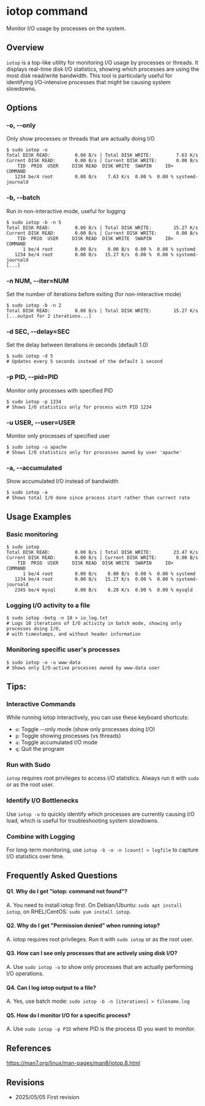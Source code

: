 # iotop command

Monitor I/O usage by processes on the system.

## Overview

`iotop` is a top-like utility for monitoring I/O usage by processes or threads. It displays real-time disk I/O statistics, showing which processes are using the most disk read/write bandwidth. This tool is particularly useful for identifying I/O-intensive processes that might be causing system slowdowns.

## Options

### **-o, --only**

Only show processes or threads that are actually doing I/O

```console
$ sudo iotop -o
Total DISK READ:         0.00 B/s | Total DISK WRITE:         7.63 K/s
Current DISK READ:       0.00 B/s | Current DISK WRITE:       0.00 B/s
    TID  PRIO  USER     DISK READ  DISK WRITE  SWAPIN     IO>    COMMAND
   1234 be/4 root        0.00 B/s    7.63 K/s  0.00 %  0.00 % systemd-journald
```

### **-b, --batch**

Run in non-interactive mode, useful for logging

```console
$ sudo iotop -b -n 5
Total DISK READ:         0.00 B/s | Total DISK WRITE:        15.27 K/s
Current DISK READ:       0.00 B/s | Current DISK WRITE:       0.00 B/s
    TID  PRIO  USER     DISK READ  DISK WRITE  SWAPIN     IO>    COMMAND
      1 be/4 root        0.00 B/s    0.00 B/s  0.00 %  0.00 % systemd
   1234 be/4 root        0.00 B/s   15.27 K/s  0.00 %  0.00 % systemd-journald
[...]
```

### **-n NUM, --iter=NUM**

Set the number of iterations before exiting (for non-interactive mode)

```console
$ sudo iotop -b -n 2
Total DISK READ:         0.00 B/s | Total DISK WRITE:        15.27 K/s
[...output for 2 iterations...]
```

### **-d SEC, --delay=SEC**

Set the delay between iterations in seconds (default 1.0)

```console
$ sudo iotop -d 5
# Updates every 5 seconds instead of the default 1 second
```

### **-p PID, --pid=PID**

Monitor only processes with specified PID

```console
$ sudo iotop -p 1234
# Shows I/O statistics only for process with PID 1234
```

### **-u USER, --user=USER**

Monitor only processes of specified user

```console
$ sudo iotop -u apache
# Shows I/O statistics only for processes owned by user 'apache'
```

### **-a, --accumulated**

Show accumulated I/O instead of bandwidth

```console
$ sudo iotop -a
# Shows total I/O done since process start rather than current rate
```

## Usage Examples

### Basic monitoring

```console
$ sudo iotop
Total DISK READ:         0.00 B/s | Total DISK WRITE:        23.47 K/s
Current DISK READ:       0.00 B/s | Current DISK WRITE:       0.00 B/s
    TID  PRIO  USER     DISK READ  DISK WRITE  SWAPIN     IO>    COMMAND
      1 be/4 root        0.00 B/s    0.00 B/s  0.00 %  0.00 % systemd
   1234 be/4 root        0.00 B/s   15.27 K/s  0.00 %  0.00 % systemd-journald
   2345 be/4 mysql       0.00 B/s    8.20 K/s  0.00 %  0.00 % mysqld
```

### Logging I/O activity to a file

```console
$ sudo iotop -botq -n 10 > io_log.txt
# Logs 10 iterations of I/O activity in batch mode, showing only processes doing I/O,
# with timestamps, and without header information
```

### Monitoring specific user's processes

```console
$ sudo iotop -o -u www-data
# Shows only I/O-active processes owned by www-data user
```

## Tips:

### Interactive Commands

While running iotop interactively, you can use these keyboard shortcuts:
- `o`: Toggle --only mode (show only processes doing I/O)
- `p`: Toggle showing processes (vs threads)
- `a`: Toggle accumulated I/O mode
- `q`: Quit the program

### Run with Sudo

`iotop` requires root privileges to access I/O statistics. Always run it with `sudo` or as the root user.

### Identify I/O Bottlenecks

Use `iotop -o` to quickly identify which processes are currently causing I/O load, which is useful for troubleshooting system slowdowns.

### Combine with Logging

For long-term monitoring, use `iotop -b -o -n [count] > logfile` to capture I/O statistics over time.

## Frequently Asked Questions

#### Q1. Why do I get "iotop: command not found"?
A. You need to install iotop first. On Debian/Ubuntu: `sudo apt install iotop`, on RHEL/CentOS: `sudo yum install iotop`.

#### Q2. Why do I get "Permission denied" when running iotop?
A. iotop requires root privileges. Run it with `sudo iotop` or as the root user.

#### Q3. How can I see only processes that are actively using disk I/O?
A. Use `sudo iotop -o` to show only processes that are actually performing I/O operations.

#### Q4. Can I log iotop output to a file?
A. Yes, use batch mode: `sudo iotop -b -n [iterations] > filename.log`

#### Q5. How do I monitor I/O for a specific process?
A. Use `sudo iotop -p PID` where PID is the process ID you want to monitor.

## References

https://man7.org/linux/man-pages/man8/iotop.8.html

## Revisions

- 2025/05/05 First revision